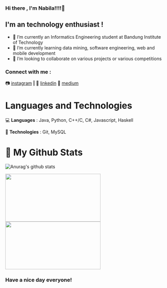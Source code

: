 ### Hi there , I'm Nabila!!!!👋 

## I'm an technology enthusiast !
 - 🔭 I’m currently an Informatics Engineering student at Bandung Institute of Technology
 - 🌱 I’m currently learning data mining, software engineering, web and mobile development
 - 👯 I’m looking to collaborate on various projects or various competitions

### Connect with me :
📷 [instagram][instagram] **|** 
👔 [linkedin][linkedin]
📄 [medium][medium]

[instagram]: https://instagram.com/nabilaherfaa/
[linkedin]: https://www.linkedin.com/in/nabilaherfa/
[medium]: https://nabilaherfariani8.medium.com/

# Languages and Technologies 
💻 **Languages** : Java, Python, C++/C, C#, Javascript, Haskell

💾 **Technologies** : Git, MySQL


# 📖 My Github Stats
![Anurag's github stats](https://github-readme-stats.vercel.app/api?username=nabilaherfa&show_icons=true&theme=dark&hide=issues,stars&include_all_commits=true&count_private=true)
<div>
    <a href="https://github.com/nabilaherfa/nabilaherfa"><img align="center" width="300" height="150" src="https://github-readme-stats.vercel.app/api/top-langs/?username=nabilaherfa&layout=compact&hide=javascript,css,html&card_width=300&theme=dark" /></a>
    <a href="https://github.com/nabilaherfa/nabilaherfa"><img align="center" width="300" height="150" src="https://github-readme-stats.vercel.app/api/top-langs/?username=nabilaherfa&layout=compact&hide=c,python,java&card_width=300&theme=dark" /></a>
</div>

### Have a nice day everyone!

